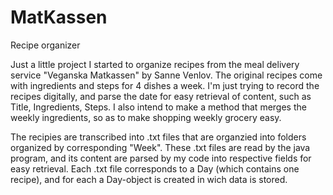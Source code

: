 # MatKassen
Recipe organizer

Just a little project I started to organize recipes from the meal 
delivery service "Veganska Matkassen" by Sanne Venlov. 
The original recipes come with ingredients and steps for 4 dishes 
a week. I'm just trying to record the recipes digitally, and parse 
the date for easy retrieval of content, such as Title, Ingredients, 
Steps. 
I also intend to make a method that merges the weekly ingredients, 
so as to make shopping weekly grocery easy. 

The recipies are transcribed into .txt files that are organzied into
folders organized by corresponding "Week". These .txt files are read
by the java program, and its content are parsed by my code into 
respective fields for easy retrieval. Each .txt file corresponds to 
a Day (which contains one recipe), and for each a Day-object is 
created in wich data is stored. 
